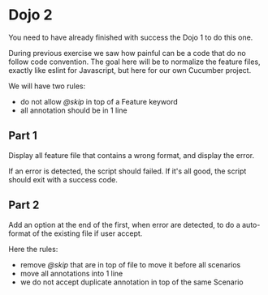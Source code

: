 # Dojo 2

You need to have already finished with success the Dojo 1 to do this one.

During previous exercise we saw how painful can be a code that do no follow code convention.
The goal here will be to normalize the feature files, exactly like eslint for Javascript, but here for our own Cucumber project.

We will have two rules:
  - do not allow *@skip* in top of a Feature keyword
  - all annotation should be in 1 line

## Part 1

Display all feature file that contains a wrong format, and display the error.

If an error is detected, the script should failed. If it's all good, the script should exit with a success code.

## Part 2

Add an option at the end of the first, when error are detected, to do a auto-format of the existing file if user accept.

Here the rules:
  - remove *@skip* that are in top of file to move it before all scenarios
  - move all annotations into 1 line
  - we do not accept duplicate annotation in top of the same Scenario

